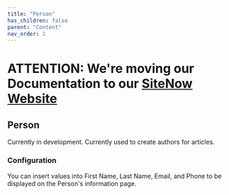 ```yaml
---
title: "Person"
has_children: false
parent: "Content"
nav_order: 2
---
```

# ATTENTION: We're moving our Documentation to our [SiteNow Website](http://sitenow.uiowa.edu/person-content-type)

## Person

Currently in development. Currently used to create authors for articles.

<!-- Use *person* to create individual profiles of people. This is not used to give users access to your site. -->

### Configuration

You can insert values into First Name, Last Name, Email, and Phone to be displayed on the Person's information page.